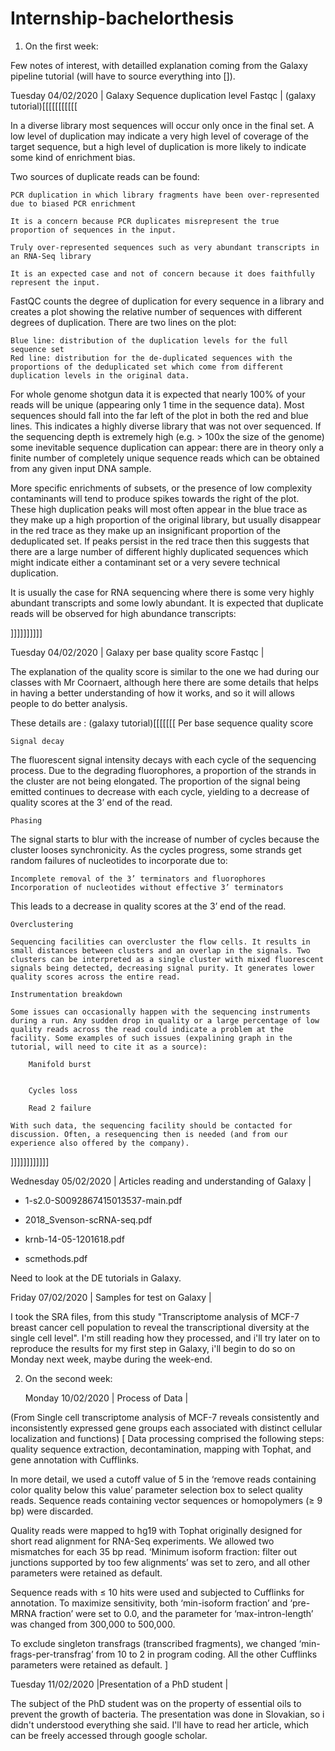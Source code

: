# Internship-bachelorthesis

1. On the first week:

Few notes of interest, with detailled explanation coming from the Galaxy pipeline tutorial (will have to source everything into []).

Tuesday 04/02/2020    | Galaxy Sequence duplication level Fastqc     | (galaxy tutorial)[[[[[[[[[[[ 

In a diverse library most sequences will occur only once in the final set. A low level of duplication may indicate a very high level of coverage of the target sequence, but a high level of duplication is more likely to indicate some kind of enrichment bias.

Two sources of duplicate reads can be found:

    PCR duplication in which library fragments have been over-represented due to biased PCR enrichment

    It is a concern because PCR duplicates misrepresent the true proportion of sequences in the input.

    Truly over-represented sequences such as very abundant transcripts in an RNA-Seq library

    It is an expected case and not of concern because it does faithfully represent the input.

FastQC counts the degree of duplication for every sequence in a library and creates a plot showing the relative number of sequences with different degrees of duplication. There are two lines on the plot:

    Blue line: distribution of the duplication levels for the full sequence set
    Red line: distribution for the de-duplicated sequences with the proportions of the deduplicated set which come from different duplication levels in the original data.

For whole genome shotgun data it is expected that nearly 100% of your reads will be unique (appearing only 1 time in the sequence data). Most sequences should fall into the far left of the plot in both the red and blue lines. This indicates a highly diverse library that was not over sequenced. If the sequencing depth is extremely high (e.g. > 100x the size of the genome) some inevitable sequence duplication can appear: there are in theory only a finite number of completely unique sequence reads which can be obtained from any given input DNA sample.

More specific enrichments of subsets, or the presence of low complexity contaminants will tend to produce spikes towards the right of the plot. These high duplication peaks will most often appear in the blue trace as they make up a high proportion of the original library, but usually disappear in the red trace as they make up an insignificant proportion of the deduplicated set. If peaks persist in the red trace then this suggests that there are a large number of different highly duplicated sequences which might indicate either a contaminant set or a very severe technical duplication.

It is usually the case for RNA sequencing where there is some very highly abundant transcripts and some lowly abundant. It is expected that duplicate reads will be observed for high abundance transcripts:

]]]]]]]]]] 

  Tuesday 04/02/2020    | Galaxy per base quality score Fastqc         | 

The explanation of the quality score is similar to the one we had during our classes with Mr Coornaert, although here there are some details that helps in having a better understanding of how it works, and so it will allows people to do better analysis.

These details are :
(galaxy tutorial)[[[[[[[ Per base sequence quality score

    Signal decay

The fluorescent signal intensity decays with each cycle of the sequencing process. Due to the degrading fluorophores, a proportion of the strands in the cluster are not being elongated. The proportion of the signal being emitted continues to decrease with each cycle, yielding to a decrease of quality scores at the 3’ end of the read.

    Phasing

The signal starts to blur with the increase of number of cycles because the cluster looses synchronicity. As the cycles progress, some strands get random failures of nucleotides to incorporate due to:

    Incomplete removal of the 3’ terminators and fluorophores
    Incorporation of nucleotides without effective 3’ terminators
This leads to a decrease in quality scores at the 3’ end of the read.



    Overclustering

    Sequencing facilities can overcluster the flow cells. It results in small distances between clusters and an overlap in the signals. Two clusters can be interpreted as a single cluster with mixed fluorescent signals being detected, decreasing signal purity. It generates lower quality scores across the entire read.

    Instrumentation breakdown

    Some issues can occasionally happen with the sequencing instruments during a run. Any sudden drop in quality or a large percentage of low quality reads across the read could indicate a problem at the facility. Some examples of such issues (expalining graph in the tutorial, will need to cite it as a source):

        Manifold burst


        Cycles loss

        Read 2 failure

    With such data, the sequencing facility should be contacted for discussion. Often, a resequencing then is needed (and from our experience also offered by the company).
]]]]]]]]]]]]

Wednesday 05/02/2020  | Articles reading and understanding of Galaxy | 

- 1-s2.0-S0092867415013537-main.pdf

- 2018_Svenson-scRNA-seq.pdf

- krnb-14-05-1201618.pdf

- scmethods.pdf

Need to look at the DE tutorials in Galaxy. 

 Friday 07/02/2020     | Samples for test on Galaxy                   | 

I took the SRA files, from this study "Transcriptome analysis of MCF-7 breast cancer cell population to reveal the transcriptional diversity at the single cell level".
I'm still reading how they processed, and i'll try later on to reproduce the results for my first step in Galaxy, i'll begin to do so on Monday next week, maybe during the week-end.


2. On the second week:

    Monday 10/02/2020     | Process of Data                   | 

(From Single cell transcriptome analysis of MCF-7 reveals consistently and inconsistently expressed gene groups each associated with distinct cellular localization and functions)
[
Data processing comprised the following steps: quality sequence extraction, decontamination, mapping with Tophat, and gene annotation with Cufflinks.

In more detail, we used a cutoff value of 5 in the ‘remove reads containing color quality below this value’ parameter selection box to select quality reads. Sequence reads containing vector sequences or homopolymers (≥ 9 bp) were discarded. 

Quality reads were mapped to hg19 with Tophat originally designed for short read alignment for RNA-Seq experiments. We allowed two mismatches for each 35 bp read. ‘Minimum isoform fraction: filter out junctions supported by too few alignments’ was set to zero, and all other parameters were retained as default. 

Sequence reads with ≤ 10 hits were used and subjected to Cufflinks for annotation. To maximize sensitivity, both ‘min-isoform fraction’ and ‘pre-MRNA fraction’ were set to 0.0, and the parameter for ‘max-intron-length’ was changed from 300,000 to 500,000. 

To exclude singleton transfrags (transcribed fragments), we changed ‘min-frags-per-transfrag’ from 10 to 2 in program coding. All the other Cufflinks parameters were retained as default.
]

Tuesday 11/02/2020 	|Presentation of a PhD student 	|

The subject of the PhD student was on the property of essential oils to prevent the growth of bacteria. The presentation was done in Slovakian, so i didn't understood everything she said. I'll have to read her article, which can be freely accessed through google scholar.

